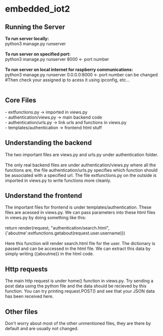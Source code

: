 # embedded_iot2

<h2>Running the Server</h2>
<b>To run server locally:</b><br>
  python3 manage.py runserver<br><br>
<b>To run server on specified port:</b><br>
  python3 manage.py runserver 8000 <- port number<br><br>
<b>To run server on local internet for raspberry communications:</b><br>
  python3 manage.py runserver 0.0.0.0:8000 <- port number can be changed<br>
  #Then check your assigned ip to acess it using ipconfig, etc...<br><br>
  
<h2>Core Files</h2>
- extfunctions.py -> imported in views.py<br>
- authentication/views.py -> main backend code<br>
- authentication/urls.py -> link urls and functions in views.py<br>
- templates/authentication -> frontend html stuff<br>
  
<h2>Understanding the backend</h2>
The two important files are views.py and urls.py under authentication folder.<br><br>The only real backend files are under authentication/views.py where all the functions are, the file authentication/urls.py specifies which function should be associated with a specified url. The file extfunctions.py on the outside is imported in views.py to write functions more cleanly.

<h2>Understand the frontend</h2>
The important files for frontend is under templates/authentication. These files are acessed in views.py. We can pass parameters into these html files in views.py by doing something like this:<br><br>return render(request, "authentication/search.html",{'aboutme':extfunctions.getabout(request.user.username)})<br><br>Here this function will render search.html file for the user. The dictionary is passed and can be accessed in the html file. We can extract this data by simply writing {{aboutme}} in the html code.

<h2>Http requests</h2>
The main http request is under home() function in views.py. Try sending a post data using the python file and the data should be recieved by this function. You can try printing request.POST() and see that your JSON data has been received here.

<h2>Other files</h2>
Don't worry about most of the other unmentioned files, they are there by default and are usually not changed.
 
